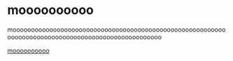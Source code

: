 # moooooooooo

moooooooooooooooooooooooooooooooooooooooooooooooooooooooooooooooooooooooooooooooooooooooooooooooooooo

[moooooooooo](https://moooooooooo.com)
